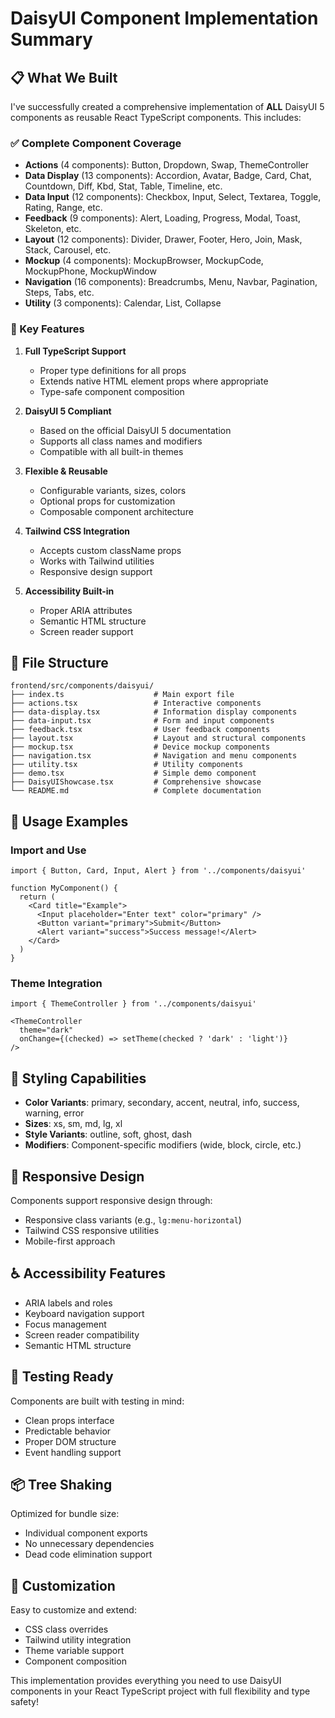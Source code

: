 # DaisyUI Component Implementation Summary

## 📋 What We Built

I've successfully created a comprehensive implementation of **ALL** DaisyUI 5 components as reusable React TypeScript components. This includes:

### ✅ Complete Component Coverage
- **Actions** (4 components): Button, Dropdown, Swap, ThemeController
- **Data Display** (13 components): Accordion, Avatar, Badge, Card, Chat, Countdown, Diff, Kbd, Stat, Table, Timeline, etc.
- **Data Input** (12 components): Checkbox, Input, Select, Textarea, Toggle, Rating, Range, etc.
- **Feedback** (9 components): Alert, Loading, Progress, Modal, Toast, Skeleton, etc.
- **Layout** (12 components): Divider, Drawer, Footer, Hero, Join, Mask, Stack, Carousel, etc.
- **Mockup** (4 components): MockupBrowser, MockupCode, MockupPhone, MockupWindow
- **Navigation** (16 components): Breadcrumbs, Menu, Navbar, Pagination, Steps, Tabs, etc.
- **Utility** (3 components): Calendar, List, Collapse

### 🎯 Key Features

1. **Full TypeScript Support**
   - Proper type definitions for all props
   - Extends native HTML element props where appropriate
   - Type-safe component composition

2. **DaisyUI 5 Compliant**
   - Based on the official DaisyUI 5 documentation
   - Supports all class names and modifiers
   - Compatible with all built-in themes

3. **Flexible & Reusable**
   - Configurable variants, sizes, colors
   - Optional props for customization
   - Composable component architecture

4. **Tailwind CSS Integration**
   - Accepts custom className props
   - Works with Tailwind utilities
   - Responsive design support

5. **Accessibility Built-in**
   - Proper ARIA attributes
   - Semantic HTML structure
   - Screen reader support

## 📁 File Structure

```
frontend/src/components/daisyui/
├── index.ts                    # Main export file
├── actions.tsx                 # Interactive components
├── data-display.tsx            # Information display components  
├── data-input.tsx              # Form and input components
├── feedback.tsx                # User feedback components
├── layout.tsx                  # Layout and structural components
├── mockup.tsx                  # Device mockup components
├── navigation.tsx              # Navigation and menu components
├── utility.tsx                 # Utility components
├── demo.tsx                    # Simple demo component
├── DaisyUIShowcase.tsx         # Comprehensive showcase
└── README.md                   # Complete documentation
```

## 🚀 Usage Examples

### Import and Use
```tsx
import { Button, Card, Input, Alert } from '../components/daisyui'

function MyComponent() {
  return (
    <Card title="Example">
      <Input placeholder="Enter text" color="primary" />
      <Button variant="primary">Submit</Button>
      <Alert variant="success">Success message!</Alert>
    </Card>
  )
}
```

### Theme Integration
```tsx
import { ThemeController } from '../components/daisyui'

<ThemeController 
  theme="dark" 
  onChange={(checked) => setTheme(checked ? 'dark' : 'light')}
/>
```

## 🎨 Styling Capabilities

- **Color Variants**: primary, secondary, accent, neutral, info, success, warning, error
- **Sizes**: xs, sm, md, lg, xl
- **Style Variants**: outline, soft, ghost, dash
- **Modifiers**: Component-specific modifiers (wide, block, circle, etc.)

## 📱 Responsive Design

Components support responsive design through:
- Responsive class variants (e.g., `lg:menu-horizontal`)
- Tailwind CSS responsive utilities
- Mobile-first approach

## ♿ Accessibility Features

- ARIA labels and roles
- Keyboard navigation support
- Focus management
- Screen reader compatibility
- Semantic HTML structure

## 🧪 Testing Ready

Components are built with testing in mind:
- Clean props interface
- Predictable behavior
- Proper DOM structure
- Event handling support

## 📦 Tree Shaking

Optimized for bundle size:
- Individual component exports
- No unnecessary dependencies
- Dead code elimination support

## 🔧 Customization

Easy to customize and extend:
- CSS class overrides
- Tailwind utility integration
- Theme variable support
- Component composition

This implementation provides everything you need to use DaisyUI components in your React TypeScript project with full flexibility and type safety!
